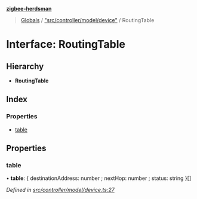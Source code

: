 **[zigbee-herdsman](../README.md)**

> [Globals](../README.md) / ["src/controller/model/device"](../modules/_src_controller_model_device_.md) / RoutingTable

# Interface: RoutingTable

## Hierarchy

* **RoutingTable**

## Index

### Properties

* [table](_src_controller_model_device_.routingtable.md#table)

## Properties

### table

•  **table**: { destinationAddress: number ; nextHop: number ; status: string  }[]

*Defined in [src/controller/model/device.ts:27](https://github.com/Koenkk/zigbee-herdsman/blob/master/src/src/controller/model/device.ts#L27)*
